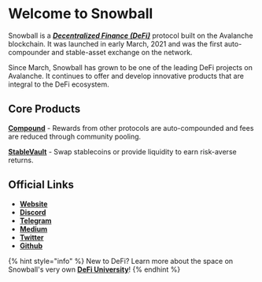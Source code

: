 # Welcome to Snowball

Snowball is a [_**Decentralized Finance (DeFi)**_](https://snowballs.gitbook.io/snowball-docs/resources/defi-glossary#decentralized-finance-defi) protocol built on the Avalanche blockchain. It was launched in early March, 2021 and was the first auto-compounder and stable-asset exchange on the network.&#x20;

Since March, Snowball has grown to be one of the leading DeFi projects on Avalanche. It continues to offer and develop innovative products that are integral to the DeFi ecosystem.&#x20;

## **Core Products**

[**Compound**](https://app.snowball.network/compound-and-earn) - Rewards from other protocols are auto-compounded and fees are reduced through community pooling.&#x20;

[**StableVault**](https://app.snowball.network/s4d-vault) - Swap stablecoins or provide liquidity to earn risk-averse returns.

## Official Links

* [**Website**](https://app.snowball.network)
* [**Discord**](https://discord.gg/BGpEHvehMz)
* [**Telegram**](https://t.me/throwsnowballs)
* [**Medium**](https://medium.com/snowball-finance)
* [**Twitter**](https://twitter.com/snowballdefi)
* [**Github**](https://github.com/Snowball-Finance)

{% hint style="info" %}
New to DeFi? Learn more about the space on Snowball's very own [**DeFi University**](defi-university/introduction.md)!
{% endhint %}
